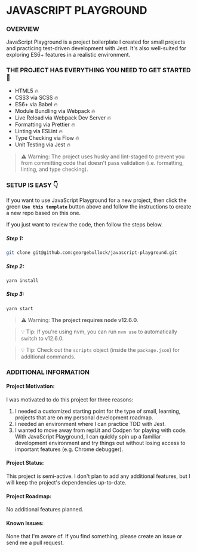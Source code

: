 # JAVASCRIPT PLAYGROUND

### OVERVIEW

JavaScript Playground is a project boilerplate I created for small projects and
practicing test-driven development with Jest. It's also well-suited for
exploring ES6+ features in a realistic environment.

### THE PROJECT HAS EVERYTHING YOU NEED TO GET STARTED 🚀

- HTML5 🔥
- CSS3 via SCSS 🔥
- ES6+ via Babel 🔥
- Module Bundling via Webpack 🔥
- Live Reload via Webpack Dev Server 🔥
- Formatting via Prettier 🔥
- Linting via ESLint 🔥
- Type Checking via Flow 🔥
- Unit Testing via Jest 🔥

> ⚠️ Warning: The project uses husky and lint-staged to prevent you from
> committing code that doesn't pass validation (i.e. formatting, linting, and
> type checking).

### SETUP IS EASY 👇

If you want to use JavaScript Playground for a new project, then click the green **``Use
this template``** button above and follow the instructions to create a new repo
based on this one.

If you just want to review the code, then follow the steps below.

##### Step 1:

```bash
git clone git@github.com:georgebullock/javascript-playground.git
```

##### Step 2:

```bash
yarn install
```

##### Step 3:

```bash
yarn start
```

> ⚠️ Warning: **The project requires node v12.6.0**.

> 💡 Tip: If you're using nvm, you can
> run `nvm use` to automatically switch to v12.6.0.

> 💡 Tip: Check out the `scripts` object (inside the `package.json`) for
> additional commands.

### ADDITIONAL INFORMATION

#### Project Motivation:

I was motivated to do this project for three reasons:

1. I needed a customized starting point for the type of small, learning,
   projects that are on my personal development roadmap.
2. I needed an environment where I can practice TDD with Jest.
3. I wanted to move away from repl.it and Codpen for playing with code. With
   JavaScript Playground, I can quickly spin up a familiar development
   environment and try things out without losing access to important features
   (e.g. Chrome debugger).

#### Project Status:

This project is semi-active. I don't plan to add any additional features, but I
will keep the project's dependencies up-to-date.

#### Project Roadmap:

No additional features planned.

#### Known Issues:

None that I'm aware of. If you find something, please create an issue or send me
a pull request.
